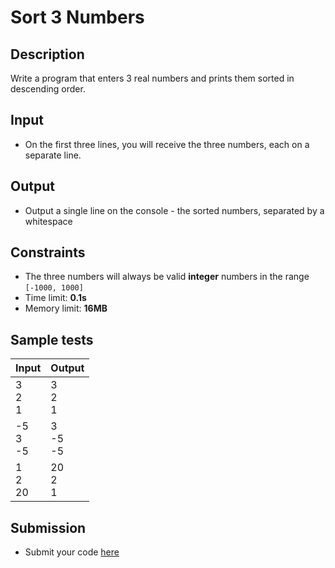 # Sort 3 Numbers

## Description
Write a program that enters 3 real numbers and prints them sorted in descending order.
    
## Input
- On the first three lines, you will receive the three numbers, each on a separate line.

## Output
- Output a single line on the console - the sorted numbers, separated by a whitespace

## Constraints
- The three numbers will always be valid **integer** numbers in the range `[-1000, 1000]`
- Time limit: **0.1s**
- Memory limit: **16MB**

## Sample tests

|      Input      |     Output     |
|-----------------|----------------|
| 3<br/>2<br/>1   | 3<br>2<br>1    |
| -5<br/>3<br/>-5 | 3<br>-5<br>-5  |
| 1<br/>2<br/>20  | 20<br>2<br>1   |

## Submission
- Submit your code [here](???)
